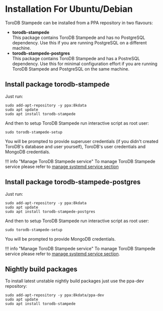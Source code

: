 <h1>Installation For Ubuntu/Debian</h1>
ToroDB Stampede can be installed from a PPA repository in two flavours:

* **torodb-stampede**  
  This package contains ToroDB Stampede and has no PostgreSQL dependency. Use this if you are running PostgreSQL on a different machine.
* **torodb-stampede-postgres**  
  This package contains ToroDB Stampede and has a PostreSQL dependency. Use this for minimal configuration effort if you are running ToroDB Stampede and PostgreSQL on the same machine.

## Install package torodb-stampede

Just run:

```
sudo add-apt-repository -y ppa:8kdata
sudo apt update
sudo apt install torodb-stampede
```

And then to setup ToroDB Stampede run interactive script as root user:

```
sudo torodb-stampede-setup
```

You will be prompted to provide superuser credentials (if you didn't created ToroDB's database and user yourself), ToroDB's user credentials and MongoDB credentials.

!!! info "Manage ToroDB Stampede service"
    To manage ToroDB Stampede service please refer to [manage systemd service section](binaries#manage-systemd-service)

## Install package torodb-stampede-postgres

Just run:

```
sudo add-apt-repository -y ppa:8kdata
sudo apt update
sudo apt install torodb-stampede-postgres
```

And then to setup ToroDB Stampede run interactive script as root user:

```
sudo torodb-stampede-setup
```

You will be prompted to provide MongoDB credentials.

!!! info "Manage ToroDB Stampede service"
    To manage ToroDB Stampede service please refer to [manage systemd service section](binaries#manage-systemd-service). 

## Nightly build packages

To install latest unstable nightly build packages just use the ppa-dev repository:

```
sudo add-apt-repository -y ppa:8kdata/ppa-dev
sudo apt update
sudo apt install torodb-stampede
```
